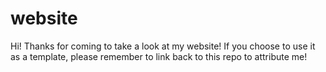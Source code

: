 # website
Hi! Thanks for coming to take a look at my website! If you choose to use it as a template, please remember to link back to this repo to attribute me!
